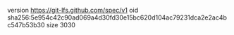 version https://git-lfs.github.com/spec/v1
oid sha256:5e954c42c90ad069a4d30fd30e15bc620d104ac79231dca2e2ac4bc547b53b30
size 3030

